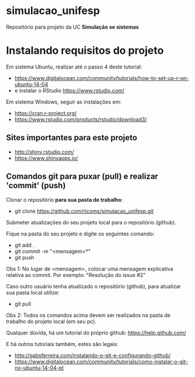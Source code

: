 # simulacao_unifesp
Repositório para projeto da UC **Simulação se sistemas**

# Instalando requisitos do projeto
Em sistema Ubuntu, realizar até o passo 4 deste tutorial:
* https://www.digitalocean.com/community/tutorials/how-to-set-up-r-on-ubuntu-14-04
* e instalar o RStudio https://www.rstudio.com/

Em sistema Windows, seguir as instalações em:
* https://cran.r-project.org/
* https://www.rstudio.com/products/rstudio/download3/

## Sites importantes para este projeto
* http://shiny.rstudio.com/
* https://www.shinyapps.io/

## Comandos git para puxar (pull) e realizar 'commit' (push)

Clonar o repositório **para sua pasta de trabalho**:

* git clone https://github.com/ricoms/simulacao_unifesp.git

Submeter atualizações do seu projeto local para o repositório (github).

Fique na pasta do seu projeto e digite os seguintes comando:

* git add .
* git commit -m "\<mensagem\>*"
* git push

Obs 1: No lugar de \<mensagem\>, colocar uma mensagem explicativa relativa ao commit. Por exemplo: "Resolução do issue #2"

Caso outro usuário tenha atualizado o repositório (github), para atualizar sua pasta local utilize:

* git pull

Obs 2: Todos os comandos acima devem ser realizados na pasta de trabalho do projeto local (em seu pc).

Qualquer dúvida, há um tutorial do próprio github: https://help.github.com/

E há outros tutoriais também, estes são legais:
* http://gabsferreira.com/instalando-o-git-e-configurando-github/
* https://www.digitalocean.com/community/tutorials/como-instalar-o-git-no-ubuntu-14-04-pt
